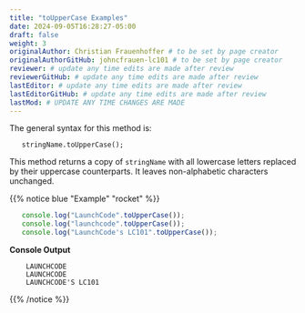 ```yaml
---
title: "toUpperCase Examples"
date: 2024-09-05T16:28:27-05:00
draft: false
weight: 3
originalAuthor: Christian Frauenhoffer # to be set by page creator
originalAuthorGitHub: johncfrauen-lc101 # to be set by page creator
reviewer: # update any time edits are made after review
reviewerGitHub: # update any time edits are made after review
lastEditor: # update any time edits are made after review
lastEditorGitHub: # update any time edits are made after review
lastMod: # UPDATE ANY TIME CHANGES ARE MADE
---
```


The general syntax for this method is:

```console
   stringName.toUpperCase();
```

This method returns a copy of `stringName` with all lowercase letters replaced by their uppercase counterparts. It leaves non-alphabetic characters unchanged.

{{% notice blue "Example" "rocket" %}}

 ```js {linenos=table}
	console.log("LaunchCode".toUpperCase());
	console.log("launchcode".toUpperCase());
	console.log("LaunchCode's LC101".toUpperCase());
```

**Console Output**

```console
	LAUNCHCODE
	LAUNCHCODE
	LAUNCHCODE'S LC101
```
{{% /notice %}}